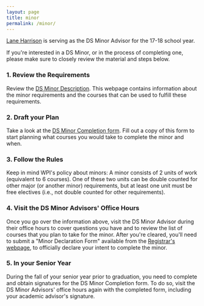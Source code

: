 ```yaml
---
layout: page
title: minor
permalink: /minor/
---
```


[Lane Harrison](http://web.cs.wpi.edu/~ltharrison/) is serving as the DS Minor Advisor for the 17-18 school year.

If you're interested in a DS Minor, or in the process of completing one, please make sure to closely review the material and steps below.

### 1. Review the Requirements
Review the [DS Minor Description](https://www.wpi.edu/academics/study/data-science-minor).
This webpage contains information about the minor requirements and the courses that can be used to fulfill these requirements.

### 2. Draft your Plan
Take a look at the [DS Minor Completion form](https://www.wpi.edu/sites/default/files/docs/Departments-Programs/Data-Science/DSMinor-ApprovalForm.May.3.2016.doc%283%29.pdf).
Fill out a copy of this form to start planning what courses you would take to complete the minor and when.

### 3. Follow the Rules
Keep in mind WPI's policy about minors: A minor consists of 2 units of work (equivalent to 6 courses). 
One of these two units can be double counted for other major (or another minor) requirements, but at least one unit must be free electives (i.e., not double counted for other requirements).

### 4. Visit the DS Minor Advisors' Office Hours
Once you go over the information above, visit the DS Minor Advisor during their office hours to cover questions you have and to review the list of courses that you plan to take for the minor. 
After you're cleared, you'll need to submit a "Minor Declaration Form" available from the [Registrar's webpage](https://www.wpi.edu/offices/registrar/forms), to officially declare your intent to complete the minor.

### 5. In your Senior Year 
During the fall of your senior year prior to graduation, you need to complete and obtain signatures for the DS Minor Completion form.
To do so, visit the DS Minor Advisors' office hours again with the completed form, including your academic advisor's signature.
